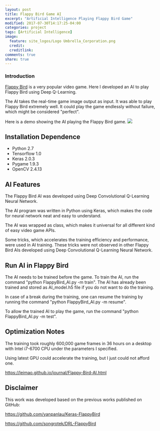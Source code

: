 ```yaml
---
layout: post
title: Flappy Bird Game AI
excerpt: "Artificial Intelligence Playing Flappy Bird Game"
modified: 2017-07-30T14:17:25-04:00
categories: project
tags: [Artificial Intelligence]
image:
  feature: site_logos/Logo Umbrella_Corporation.png
  credit: 
  creditlink: 
comments: true
share: true
---
```


### Introduction

[Flappy Bird](https://en.wikipedia.org/wiki/Flappy_bird) is a very popular video game. Here I developed an AI to play Flappy Bird using Deep Q-Learning. 

The AI takes the real-time game image output as input. It was able to play Flappy Bird extremely well. It could play the game endlessly without failure, which might be considered "perfect".

Here is a demo showing the AI playing the Flappy Bird game.
![](https://github.com/leimao/Flappy_Bird_AI/blob/master/flappy_bird_AI.gif)

## Installation Dependence

* Python 2.7
* Tensorflow 1.0
* Keras 2.0.3
* Pygame 1.9.3
* OpenCV 2.4.13

## AI Features

The Flappy Bird AI was developed using Deep Convolutional Q-Learning Neural Network. 

The AI program was written in Python using Keras, which makes the code for neural network neat and easy to understand.

The AI was wrapped as class, which makes it universal for all different kind of easy video game APIs.

Some tricks, which accelerates the training efficiency and performance, were used in AI training. These tricks were not observed in other Flappy Bird AIs developed using Deep Convolutional Q-Learning Neural Network.

## Run AI in Flappy Bird

The AI needs to be trained before the game. To train the AI, run the command "python FlappyBird_AI.py -m train". The AI has already been trained and stored as AI_model.h5 file if you do not want to do the training.

In case of a break during the training, one can resume the training by running the command "python FlappyBird_AI.py -m resume".

To allow the trained AI to play the game, run the command "python FlappyBird_AI.py -m test".

## Optimization Notes

The training took roughly 600,000 game frames in 36 hours on a desktop with Intel i7-6700 CPU under the parameters I specified. 

Using latest GPU could accelerate the training, but I just could not afford one.

<https://leimao.github.io/journal/Flappy-Bird-AI.html>

## Disclaimer

This work was developed based on the previous works published on GitHub:

<https://github.com/yanpanlau/Keras-FlappyBird>

<https://github.com/songrotek/DRL-FlappyBird>
